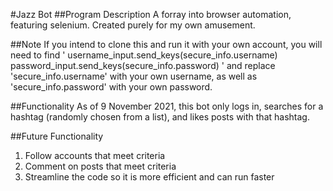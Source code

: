 #Jazz Bot
##Program Description
A forray into browser automation, featuring selenium. Created purely for my own amusement.

##Note
If you intend to clone this and run it with your own account, you will need to find 
'    username_input.send_keys(secure_info.username)
     password_input.send_keys(secure_info.password) '
and replace 'secure_info.username' with your own username, as well as 'secure_info.password' with your own password.

##Functionality
As of 9 November 2021, this bot only logs in, searches for a hashtag (randomly chosen from a list), and likes posts with that hashtag.

##Future Functionality
1. Follow accounts that meet criteria
2. Comment on posts that meet criteria
3. Streamline the code so it is more efficient and can run faster